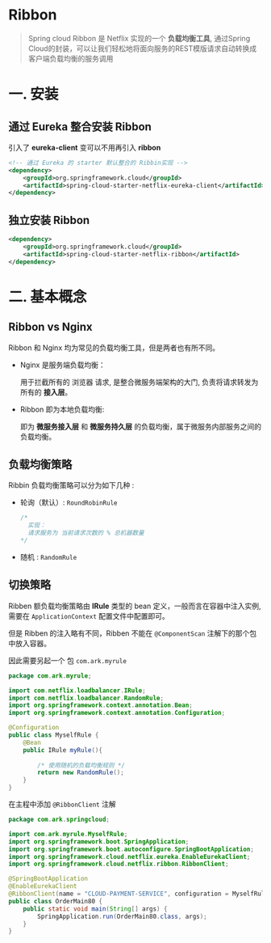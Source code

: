 # Ribbon

> Spring cloud Ribbon 是 Netflix 实现的一个 **负载均衡工具**, 通过Spring Cloud的封装，可以让我们轻松地将面向服务的REST模版请求自动转换成客户端负载均衡的服务调用



# 一. 安装

## 通过 Eureka 整合安装 Ribbon

引入了 **eureka-client** 变可以不用再引入 **ribbon**

~~~xml
<!-- 通过 Eureka 的 starter 默认整合的 Ribbin实现 -->
<dependency>
    <groupId>org.springframework.cloud</groupId>
    <artifactId>spring-cloud-starter-netflix-eureka-client</artifactId>
</dependency>
~~~



## 独立安装 Ribbon

~~~xml
<dependency>
    <groupId>org.springframework.cloud</groupId>
    <artifactId>spring-cloud-starter-netflix-ribbon</artifactId>
</dependency>
~~~





# 二. 基本概念 

## Ribbon vs Nginx

Ribbon 和 Nginx 均为常见的负载均衡工具，但是两者也有所不同。

* Nginx 是服务端负载均衡：

  用于拦截所有的 浏览器 请求, 是整合微服务端架构的大门, 负责将请求转发为所有的 **接入层**。

* Ribbon 即为本地负载均衡:

  即为 **微服务接入层** 和 **微服务持久层** 的负载均衡，属于微服务内部服务之间的负载均衡。



## 负载均衡策略

Ribbin 负载均衡策略可以分为如下几种 :

* 轮询（默认）: `RoundRobinRule`

  ~~~java
  /*
  	实现：
  	请求服务为 当前请求次数的 % 总机器数量
  */
  ~~~

* 随机 : `RandomRule`



## 切换策略

Ribben 额负载均衡策略由 **IRule** 类型的 bean 定义，一般而言在容器中注入实例, 需要在 `ApplicationContext` 配置文件中配置即可。

但是 Ribben 的注入略有不同，Ribben 不能在 `@ComponentScan` 注解下的那个包中放入容器。

因此需要另起一个 包 `com.ark.myrule` 

~~~java
package com.ark.myrule;

import com.netflix.loadbalancer.IRule;
import com.netflix.loadbalancer.RandomRule;
import org.springframework.context.annotation.Bean;
import org.springframework.context.annotation.Configuration;

@Configuration
public class MyselfRule {
    @Bean
    public IRule myRule(){
        
        /* 使用随机的负载均衡规则 */
        return new RandomRule();
    }
}
~~~

在主程中添加 `@RibbonClient` 注解

~~~java
package com.ark.springcloud;

import com.ark.myrule.MyselfRule;
import org.springframework.boot.SpringApplication;
import org.springframework.boot.autoconfigure.SpringBootApplication;
import org.springframework.cloud.netflix.eureka.EnableEurekaClient;
import org.springframework.cloud.netflix.ribbon.RibbonClient;

@SpringBootApplication
@EnableEurekaClient
@RibbonClient(name = "CLOUD-PAYMENT-SERVICE", configuration = MyselfRule.class)
public class OrderMain80 {
    public static void main(String[] args) {
        SpringApplication.run(OrderMain80.class, args);
    }
}
~~~

































